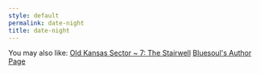 ```yaml
---
style: default
permalink: date-night
title: date-night
---
```

You may also like:
[Old Kansas Sector ~ 7: The Stairwell](http://scp-wiki.net/old-kansas-sector-part-7)
[Bluesoul's Author Page](http://scp-wiki.net/bluesoul-s-author-page)